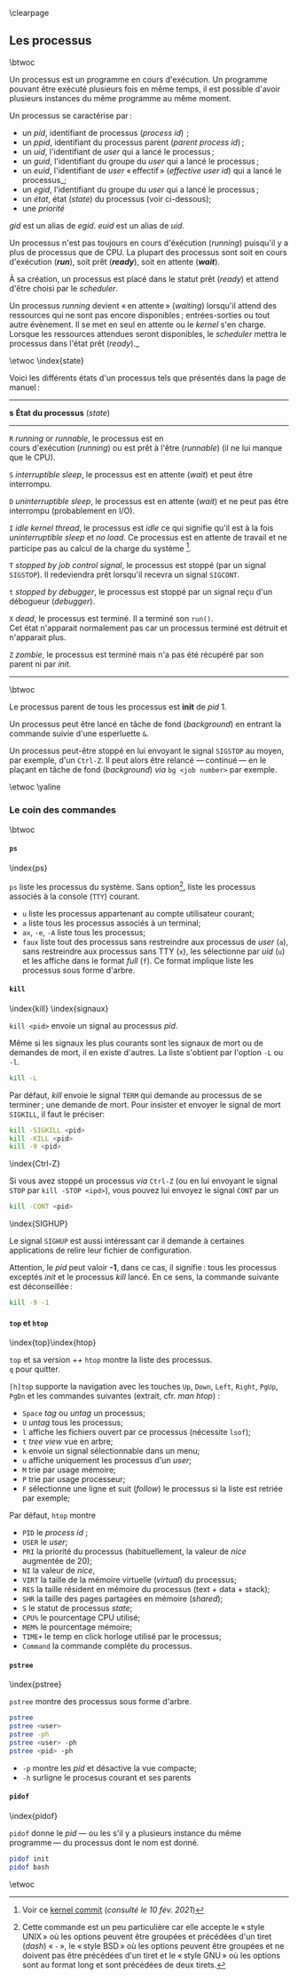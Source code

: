 \clearpage

## Les processus

\btwoc

Un processus est un programme en cours d'exécution. Un programme pouvant être
exécuté plusieurs fois en même temps, il est possible d'avoir plusieurs
instances du même programme au même moment. 

Un processus se caractérise par : 

- un _pid_, identifiant de processus (_process id_)  ;
- un _ppid_, identifiant du processus parent (_parent process id_) ;
- un _uid_, l'identifiant de _user_ qui a lancé le processus ;
- un _guid_, l'identifiant du groupe du _user_ qui a lancé le processus ;
- un _euid_, l'identifiant de _user_ « effectif » (_effective user id_) qui a lancé le processus_;
- un _egid_, l'identifiant du groupe du _user_ qui a lancé le processus ;
- un _état_, état (_state_) du processus (voir ci-dessous);
- une _priorité_

_gid_ est un alias de _egid_. _euid_ est un alias de _uid_. 

Un processus n'est pas toujours en cours d'éxécution (_running_) puisqu'il y a
plus de processus que de CPU. La plupart des processus sont soit en cours
d'exécution (**_run_**), soit prêt (**_ready_**), soit en attente (**_wait_**). 

À sa création, un processus est placé dans le statut prêt (_ready_) et attend
d'être choisi par le _scheduler_. 

Un processus _running_ devient « en attente » (_waiting_) lorsqu'il attend des
ressources qui ne sont pas encore disponibles ; entrées-sorties ou tout autre
évènement. Il se met en seul en attente ou le _kernel_ s'en charge. Lorsque les
ressources attendues seront disponibles, le _scheduler_ mettra le processus dans
l'état prêt (_ready_)._  


\etwoc
\index{state}

Voici les différents états d'un processus tels que présentés dans la page de
manuel :

----------  -------------------------------------------------
 **s**      **État du processus**
 (_state_)
----------  -------------------------------------------------
`R`         _running_ or _runnable_, le processus est en  
            cours d'exécution (_running_) ou est prêt à 
            l'être (_runnable_) (il ne lui manque que le CPU).

`S`         _interruptible sleep_, le processus est en 
            attente (_wait_) et peut être interrompu.

`D`         _uninterruptible sleep_, le processus est en 
            attente (_wait_) et ne peut pas être interrompu 
            (probablement en I/O).

`I`         _idle kernel thread_, le processus est _idle_ ce 
            qui signifie qu'il est à la fois 
            _uninterruptible sleep_ et _no load_. 
            Ce processus est en attente de travail et ne 
            participe pas au calcul de la charge du système
            [^f_033_1]. 

`T`         _stopped by job control signal_, le processus
            est stoppé (par un signal `SIGSTOP`). 
            Il redeviendra prêt lorsqu'il recevra un signal 
            `SIGCONT`.

`t`         _stopped by debugger_, le processus est stoppé par 
            un signal reçu d'un débogueur (_debugger_).

`X`         _dead_, le processus est terminé. Il a terminé son
            `run()`.   
            Cet état n'apparait normalement pas car un 
            processus terminé est détruit et n'apparait plus.

`Z`         _zombie_, le processus est terminé mais n'a pas 
            été récupéré par son parent ni par _init_.
----------  -------------------------------------------------

\btwoc

Le processus parent de tous les processus est **init** de _pid_ 1.

Un processus peut être lancé en tâche de fond (_background_) en entrant la
commande suivie d'une esperluette `&`. 

Un processus peut-être stoppé en lui envoyant le signal `SIGSTOP` au moyen, par exemple, d'un `Ctrl-Z`. Il peut alors être relancé — continué — en le plaçant en tâche de fond (_background_) _via_ `bg <job number>` par exemple.

[^f_033_1]: Voir ce [kernel commit](https://git.kernel.org/pub/scm/linux/kernel/git/torvalds/linux.git/commit/?id=80ed87c8a9ca0cad7ca66cf3bbdfb17559a66dcf) (_consulté le 10 fév. 2021_) 

\etwoc
\yaline

### Le coin des commandes

\btwoc

#### `ps`

\index{ps}

`ps` liste les processus du système. Sans option[^f_033_2], liste les processus associés à la console (`TTY`) courant.

[^f_033_2]: Cette commande est un peu particulière car elle accepte le « style UNIX » où les options peuvent être groupées et précédées d'un tiret (_dash_) « `-` », le « style BSD » où les options peuvent être groupées et ne doivent pas être précédées d'un tiret et le « style GNU » où les options sont au format long et sont précédées de deux tirets. 

- `u` liste les processus appartenant au compte utilisateur courant;
- `a` liste tous les processus associés à un terminal;
- `ax`, `-e`, `-A` liste tous les processus; 
- `faux` liste tout des processus sans restreindre aux processus de _user_
  (`a`), sans restreindre aux processus sans TTY (`x`), les sélectionne par
  _uid_ (`u`) et les affiche dans le format _full_ (`f`). Ce format implique
  liste les processus sous forme d'arbre. 

#### `kill`

\index{kill}
\index{signaux}

`kill <pid>` envoie un signal au processus _pid_. 

Même si les signaux les plus courants sont les signaux de mort ou de demandes de
mort, il en existe d'autres. La liste s'obtient par l'option `-L` ou `-l`. 

```bash
kill -L
```

Par défaut, _kill_ envoie le signal `TERM` qui demande au processus de se terminer ; une demande de mort. Pour insister et envoyer le signal de mort `SIGKILL`, il faut le préciser: 

```bash
kill -SIGKILL <pid>
kill -KILL <pid>
kill -9 <pid>
```
\index{Ctrl-Z}

Si vous avez stoppé un processus _via_ `Ctrl-Z` (ou en lui envoyant le signal `STOP` par `kill -STOP <ipd>`), vous pouvez lui envoyez le signal `CONT` par un

```bash
kill -CONT <pid>
```
\index{SIGHUP}

Le signal `SIGHUP` est aussi intéressant car il demande à certaines applications
de relire leur fichier de configuration. 

Attention, le _pid_ peut valoir **-1**, dans ce cas, il signifie : tous les processus exceptés _init_ et le processus _kill_ lancé. En ce sens, la commande suivante est déconseillée : 

```bash
kill -9 -1
```


#### `top` et `htop`

\index{top}\index{htop}

`top` et sa version _++_ `htop` montre la liste des processus.  
`q` pour quitter.  

`[h]top` supporte la navigation avec les touches `Up`, `Down`, `Left`, `Right`, `PgUp`, `PgDn` et les commandes suivantes (extrait, cfr. _man htop_) :

- `Space` _tag_ ou _untag_ un processus;
- `U` _untag_ tous les processus;
- `l` affiche les fichiers ouvert par ce processus (nécessite `lsof`);
- `t` _tree view_ vue en arbre;
- `k` envoie un signal sélectionnable dans un menu;
- `u` affiche uniquement les processus d'un _user_; 
- `M` trie par usage mémoire;
- `P` trie par usage processeur;
- `F` sélectionne une ligne et suit (_follow_) le processus si la liste est retriée par exemple;

Par défaut, `htop` montre

- `PID` le _process id_ ;
- `USER` le _user_;
- `PRI` la priorité du processus (habituellement, la valeur de _nice_ augmentée de 20);
- `NI` la valeur de _nice_,
- `VIRT` la taille de la mémoire virtuelle (_virtual_) du processus;
- `RES` la taille résident en mémoire du processus (text + data + stack);
- `SHR` la taille des pages partagées en mémoire (_shared_);
- `S` le statut de processus _state_;
- `CPU%` le pourcentage CPU utilisé;
- `MEM%` le pourcentage mémoire;
- `TIME+` le temp en click horloge utilisé par le processus;
- `Command` la commande complète du processus.

#### `pstree`

\index{pstree} 

`pstree` montre des processus sous forme d'arbre.

```bash
pstree
pstree <user>
pstree -ph 
pstree <user> -ph
pstree <pid> -ph
```

- `-p` montre les _pid_ et désactive la vue compacte;
- `-h` surligne le procesus courant et ses parents

#### `pidof`

\index{pidof}

`pidof` donne le _pid_ — ou les s'il y a plusieurs instance du même programme —
du processus dont le nom est donné.

```bash
pidof init
pidof bash
```

\etwoc
